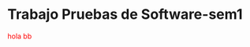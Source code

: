# Trabajo Pruebas de Software-sem1
<html>
  <div style="color:red">hola bb</div>
  
  
  
  
  
  
  
  
  
  
  
  
  
</html>
